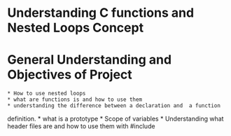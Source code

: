 # Understanding C functions and Nested Loops Concept

# General Understanding and Objectives of Project
    * How to use nested loops
    * what are functions is and how to use them
    * understanding the difference between a declaration and  a function
definition.
    * what is a prototype
    * Scope of variables
    * Understanding what header files are and how to use them with #include
